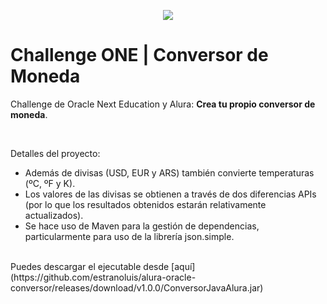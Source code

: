 <p align="center" >
     <img src="https://user-images.githubusercontent.com/110739445/206951485-8cc1df63-20f7-4c18-85da-2ab9f01b5e02.gif">
</p>


# Challenge ONE | Conversor de Moneda
Challenge de Oracle Next Education y Alura: <b>Crea tu propio conversor de moneda</b>.

<br>

Detalles del proyecto:
- Además de divisas (USD, EUR y ARS) también convierte temperaturas (ºC, ºF y K).
- Los valores de las divisas se obtienen a través de dos diferencias APIs (por lo que los resultados obtenidos estarán relativamente actualizados).
- Se hace uso de Maven para la gestión de dependencias, particularmente para uso de la librería json.simple.

<br>
Puedes descargar el ejecutable desde [aquí](https://github.com/estranoluis/alura-oracle-conversor/releases/download/v1.0.0/ConversorJavaAlura.jar)
